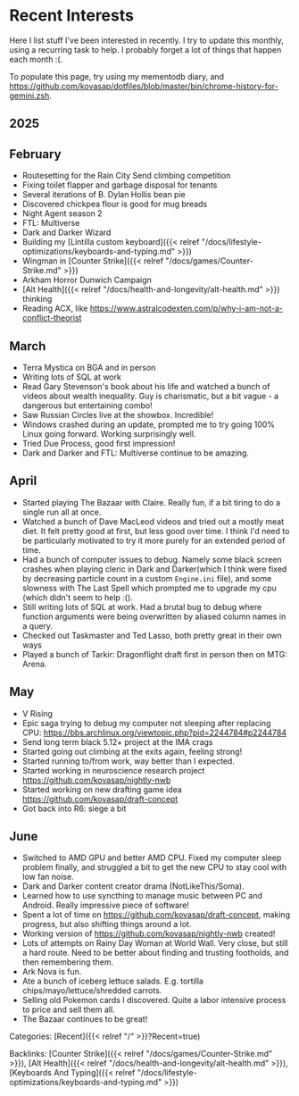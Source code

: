 # Recent Interests

Here I list stuff I've been interested in recently.
I try to update this monthly, using a recurring task to help.
I probably forget a lot of things that happen each month :(.

To populate this page, try using my mementodb diary, and
https://github.com/kovasap/dotfiles/blob/master/bin/chrome-history-for-gemini.zsh.

## 2025

## February

 - Routesetting for the Rain City Send climbing competition
 - Fixing toilet flapper and garbage disposal for tenants
 - Several iterations of B. Dylan Hollis bean pie
 - Discovered chickpea flour is good for mug breads
 - Night Agent season 2
 - FTL: Multiverse
 - Dark and Darker Wizard
 - Building my [Lintilla custom keyboard]({{< relref "/docs/lifestyle-optimizations/keyboards-and-typing.md" >}})
 - Wingman in [Counter Strike]({{< relref "/docs/games/Counter-Strike.md" >}})
 - Arkham Horror Dunwich Campaign
 - [Alt Health]({{< relref "/docs/health-and-longevity/alt-health.md" >}}) thinking
 - Reading ACX, like https://www.astralcodexten.com/p/why-i-am-not-a-conflict-theorist

## March

 - Terra Mystica on BGA and in person
 - Writing lots of SQL at work
 - Read Gary Stevenson's book about his life and watched a bunch of videos about
   wealth inequality.
   Guy is charismatic, but a bit vague - a dangerous but entertaining combo!
 - Saw Russian Circles live at the showbox.
   Incredible!
 - Windows crashed during an update, prompted me to try going 100% Linux going
   forward.  Working surprisingly well.
 - Tried Due Process, good first impression!
 - Dark and Darker and FTL: Multiverse continue to be amazing.

## April

 - Started playing The Bazaar with Claire.
   Really fun, if a bit tiring to do a single run all at once.
 - Watched a bunch of Dave MacLeod videos and tried out a mostly meat diet.
   It felt pretty good at first, but less good over time.
   I think I'd need to be particularly motivated to try it more purely for an
   extended period of time.
 - Had a bunch of computer issues to debug.
   Namely some black screen crashes when playing cleric in Dark and Darker(which
   I think were fixed by decreasing particle count in a custom `Engine.ini`
   file), and some slowness with The Last Spell which prompted me to upgrade my
   cpu (which didn't seem to help :().
 - Still writing lots of SQL at work.
   Had a brutal bug to debug where function arguments were being overwritten by
   aliased column names in a query.
 - Checked out Taskmaster and Ted Lasso, both pretty great in their own ways
 - Played a bunch of Tarkir: Dragonflight draft first in person then on MTG:
   Arena.

## May

 - V Rising
 - Epic saga trying to debug my computer not sleeping after replacing CPU:
   https://bbs.archlinux.org/viewtopic.php?pid=2244784#p2244784
 - Send long term black 5.12+ project at the IMA crags
 - Started going out climbing at the exits again, feeling strong!
 - Started running to/from work, way better than I expected.
 - Started working in neuroscience research project https://github.com/kovasap/nightly-nwb
 - Started working on new drafting game idea https://github.com/kovasap/draft-concept
 - Got back into R6: siege a bit

## June

 - Switched to AMD GPU and better AMD CPU.
   Fixed my computer sleep problem finally, and struggled a bit to get the new
   CPU to stay cool with low fan noise.
 - Dark and Darker content creator drama (NotLikeThis/Soma).
 - Learned how to use syncthing to manage music between PC and Android.
   Really impressive piece of software!
 - Spent a lot of time on https://github.com/kovasap/draft-concept, making
   progress, but also shifting things around a lot.
 - Working version of https://github.com/kovasap/nightly-nwb created!
 - Lots of attempts on Rainy Day Woman at World Wall.
   Very close, but still a hard route.
   Need to be better about finding and trusting footholds, and then remembering
   them.
 - Ark Nova is fun.
 - Ate a bunch of iceberg lettuce salads.
   E.g.
   tortilla chips/mayo/lettuce/shredded carrots.
 - Selling old Pokemon cards I discovered.  Quite a labor intensive process to price and sell them all.
 - The Bazaar continues to be great!

Categories:
[Recent]({{< relref "/" >}}?Recent=true)

Backlinks:
[Counter Strike]({{< relref "/docs/games/Counter-Strike.md" >}}),
[Alt Health]({{< relref "/docs/health-and-longevity/alt-health.md" >}}),
[Keyboards And Typing]({{< relref "/docs/lifestyle-optimizations/keyboards-and-typing.md" >}})